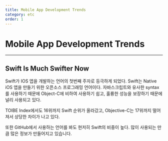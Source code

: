 ```yaml
---
title: Mobile App Development Trends
category: etc
order: 1
---
```


# Mobile App Development Trends

-----------
## Swift Is Much Swifter Now

Swift가 IOS 앱을 개발하는 언어의 첫번째 주자로 등극하게 되었다. Swift는 Native iOS 앱을 만들기 위한 오픈소스 프로그래밍 언어이다. 자바스크립트와 유사한 syntax를 사용하기 때문에 Object-C에 비하여 사용하기 쉽고, 훌륭한 성능을 보장하기 때문에 널리 사용되고 있다.


TOIBE Index에서도 16위까지 Swift 순위가 올라갔고, Objective-C는 17위까지 떨어져서 상당한 차이가 나고 있다.

또한 GitHub에서 사용하는 언어를 봐도 현저히 Swift의 비중이 높다. 많이 사용되는 만큼 많은 정보가 만들어지고 있습니다.